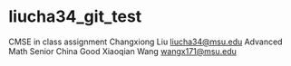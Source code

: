 # liucha34_git_test
CMSE in class assignment
Changxiong Liu
liucha34@msu.edu
Advanced Math
Senior
China 
Good
Xiaoqian Wang  wangx171@msu.edu
